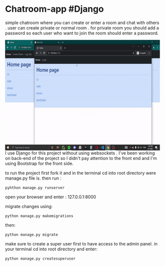 # Chatroom-app #Django

simple chatroom where you can create or enter a room and chat with others .
user can create private or normal room . for private room you should add a password so each user who want to join the room should enter a password.

<div style="width:720px;max-width:100%;">
  <p><img align="left" alt="gif" src="https://github.com/RezaJeffrey/Chatroom-app/blob/master/ezgif.com-gif-maker%20(1).gif" width="560" height="360"  frameBorder="0" /></p>
  </div>
  
I use Django for this project without using websockets .
I've been working on back-end of the project so I didn't pay attention to the front end and I'm using Bootstrap for the front side.

to run the project first fork it and in the terminal cd into root directory were manage.py file is. 
then run :
```
pyhthon manage.py runserver
```
open your browser and enter : 127.0.0.1:8000

migrate changes using:
```
python manage.py makemigrations
```
then:
```
python manage.py migrate
```

make sure to create a super user first to have access to the admin panel.
in your terminal cd into root directory and enter:
```
python manage.py createsuperuser
```


  
